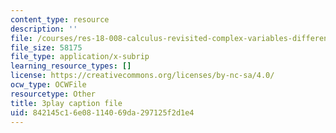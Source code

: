 ```yaml
---
content_type: resource
description: ''
file: /courses/res-18-008-calculus-revisited-complex-variables-differential-equations-and-linear-algebra-fall-2011/842145c16e08114069da297125f2d1e4_anA3P9McG5Y.srt
file_size: 58175
file_type: application/x-subrip
learning_resource_types: []
license: https://creativecommons.org/licenses/by-nc-sa/4.0/
ocw_type: OCWFile
resourcetype: Other
title: 3play caption file
uid: 842145c1-6e08-1140-69da-297125f2d1e4
---
```


